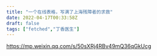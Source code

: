 ```yaml
---
title: "一个在线表格，写满了上海残障者的求救"
date: 2022-04-17T00:33:58Z
draft: false
tags: ["fetched","丁香医生"]
---
```


https://mp.weixin.qq.com/s/50sXRj4RBv49mQ36qGkUcg

